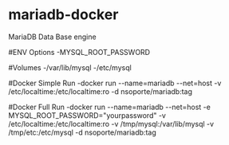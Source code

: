 # mariadb-docker
MariaDB Data Base engine

#ENV Options
-MYSQL_ROOT_PASSWORD

#Volumes
-/var/lib/mysql
-/etc/mysql

#Docker Simple Run
-docker run --name=mariadb --net=host -v /etc/localtime:/etc/localtime:ro -d  nsoporte/mariadb:tag

#Docker Full Run
-docker run --name=mariadb --net=host -e MYSQL_ROOT_PASSWORD="yourpassword" -v /etc/localtime:/etc/localtime:ro -v /tmp/mysql:/var/lib/mysql -v /tmp/etc:/etc/mysql -d  nsoporte/mariadb:tag

